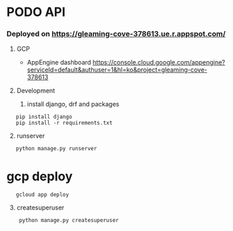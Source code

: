 # PODO API

### Deployed on https://gleaming-cove-378613.ue.r.appspot.com/

1. GCP
    - AppEngine dashboard
    https://console.cloud.google.com/appengine?serviceId=default&authuser=1&hl=ko&project=gleaming-cove-378613
 
2. Development

   1. install django, drf and packages
```
   pip install django
   pip install -r requirements.txt
```
   2. runserver
```
   python manage.py runserver
```
 
   # gcp deploy
```
   gcloud app deploy
```   

3. createsuperuser
```
    python manage.py createsuperuser
```
